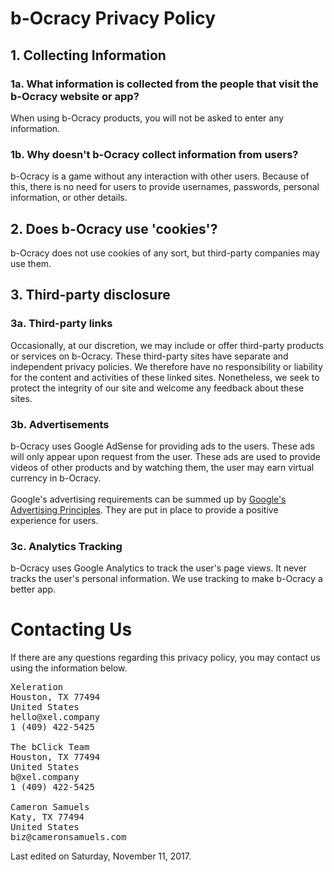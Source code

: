 # b-Ocracy Privacy Policy

## 1. Collecting Information
### 1a. What information is collected from the people that visit the b-Ocracy website or app?
When using b-Ocracy products, you will not be asked to enter any information.
### 1b. Why doesn't b-Ocracy collect information from users?
b-Ocracy is a game without any interaction with other users. Because of this, there is no need for users to provide usernames, passwords, personal information, or other details.

## 2. Does b-Ocracy use 'cookies'?
b-Ocracy does not use cookies of any sort, but third-party companies may use them.

## 3. Third-party disclosure 
### 3a. Third-party links
Occasionally, at our discretion, we may include or offer third-party products or services on b-Ocracy. These third-party sites have separate and independent privacy policies. We therefore have no responsibility or liability for the content and activities of these linked sites. Nonetheless, we seek to protect the integrity of our site and welcome any feedback about these sites.
### 3b. Advertisements
b-Ocracy uses Google AdSense for providing ads to the users. These ads will only appear upon request from the user. These ads are used to provide videos of other products and by watching them, the user may earn virtual currency in b-Ocracy.
<br><br>Google's advertising requirements can be summed up by [Google's Advertising Principles](https://support.google.com/adwordspolicy/answer/1316548?hl=en). They are put in place to provide a positive experience for users.
### 3c. Analytics Tracking
b-Ocracy uses Google Analytics to track the user's page views. It never tracks the user's personal information.
We use tracking to make b-Ocracy a better app.

# Contacting Us
If there are any questions regarding this privacy policy, you may contact us using the information below.
<pre>
Xeleration
Houston, TX 77494
United States
hello@xel.company
1 (409) 422-5425

The bClick Team
Houston, TX 77494
United States
b@xel.company
1 (409) 422-5425

Cameron Samuels
Katy, TX 77494
United States
biz@cameronsamuels.com
</pre>
Last edited on Saturday, November 11, 2017.

